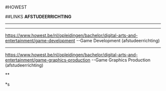 #HOWEST

##LINKS
**AFSTUDEERRICHTING**

*****

****
https://www.howest.be/nl/opleidingen/bachelor/digital-arts-and-entertainment/game-development 
--Game Development (afstudeerrichting)
***
https://www.howest.be/nl/opleidingen/bachelor/digital-arts-and-entertainment/game-graphics-production
--Game Graphics Production (afstudeerrichting)

**

*s